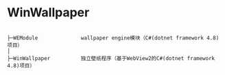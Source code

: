# WinWallpaper



~~~tree

├─WEModule              wallpaper engine模块（C#(dotnet framework 4.8)项目）
│    
├─WinWallpaper          独立壁纸程序（基于WebView2的C#(dotnet framework 4.8)项目）

~~~~

